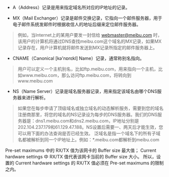 
+ A（Address）记录是用来指定域名所对应的IP地址的记录。

+ MX（Mail Exchanger）记录是邮件交换记录，它指向一个邮件服务器，用于电子邮件系统发邮件时根据收信人的地址后缀来定位邮件服务器。
>  例如，当Internet上的某用户要发一封信给 webmaster@meibu.com 时，该用户的计算机将通过DNS查找meibu.com这个域名的MX记录，如果MX记录存在，用户计算机就将邮件发送到MX记录所指定的邮件服务器上。

+ CNAME（Canonical \[kə'nɒnɪkl\] Name）记录，通常称别名指向。
> 用户可以定义一个主机别名，比如ftp.meibu.com，用来指向一个主机，比如www.meibu.com，那么访问ftp.meibu.com，将转向到www.meibu.com

+ NS（Name Server）记录是域名服务器记录，用来指定该域名由哪个DNS服务器来进行解析。
> 如果您在每步申请了顶级域名或独立域名的动态解析服务，需要到您的域名注册商那里，将您的域名的NS记录设为每步的DNS服务器。我们的DNS服务器是：dns1.meibu.com和dns2.meibu.com，IP地址分别是202.104.237.179和61.129.47.188。NS设置后需要一、两天后才能生效，您可以用下面的办法查询是否已经生效。
泛域名是指一个域名下的所有子域名都被解析到同一个IP地址上。例如：*.meibu.com都解析到meibu.com

Pre-set maximums 中的 RX/TX 值为该网卡的 Buffer size 最大值；
Current hardware settings 中 RX/TX 值代表该网卡当前的 Buffer size 大小。
所以，设置的 Current hardware settings 的 RX/TX 值必须在 Pre-set maximums 的限制之内。
